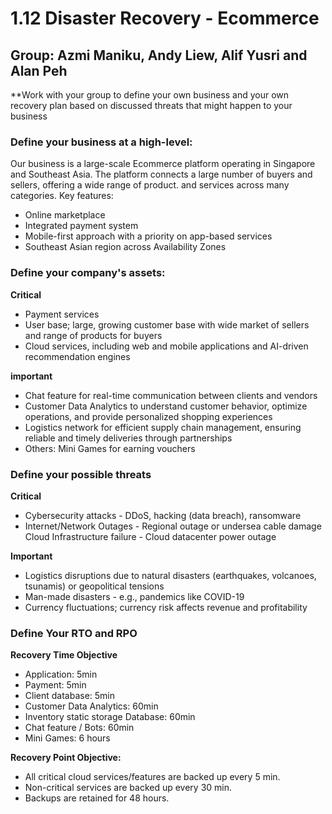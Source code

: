 # 1.12 Disaster Recovery - Ecommerce
## Group: Azmi Maniku, Andy Liew, Alif Yusri and Alan Peh
**Work with your group to define your own business and your own recovery plan based on discussed threats that might happen to your business

### Define your business at a high-level:  
Our business is a large-scale Ecommerce platform operating in Singapore and Southeast Asia. The platform connects a large number of buyers and sellers, offering a wide range of product. and services across many categories. Key features:  
- Online marketplace  
- Integrated payment system  
- Mobile-first approach with a priority on app-based services  
- Southeast Asian region across Availability Zones  

### Define your company's assets:  
**Critical**  
- Payment services  
- User base; large, growing customer base with wide market of sellers and range of products for buyers  
- Cloud services, including web and mobile applications and AI-driven recommendation engines

**important**  
- Chat feature for real-time communication between clients and vendors  
- Customer Data Analytics to understand customer behavior, optimize operations, and provide personalized shopping experiences    
- Logistics network for efficient supply chain management, ensuring reliable and timely deliveries through partnerships  
- Others: Mini Games for earning vouchers

### Define your possible threats
**Critical**  
- Cybersecurity attacks - DDoS, hacking (data breach), ransomware  
- Internet/Network Outages - Regional outage or undersea cable damage  
Cloud Infrastructure failure - Cloud datacenter power outage  

**Important**
- Logistics disruptions due to natural disasters (earthquakes, volcanoes, tsunamis) or geopolitical tensions  
- Man-made disasters - e.g., pandemics like COVID-19  
- Currency fluctuations; currency risk affects revenue and profitability  

### Define Your RTO and RPO  
**Recovery Time Objective**  
- Application: 5min  
- Payment: 5min  
- Client database: 5min  
- Customer Data Analytics: 60min  
- Inventory static storage Database: 60min  
- Chat feature / Bots: 60min  
- Mini Games: 6 hours  

**Recovery Point Objective:**  
- All critical cloud services/features are backed up every 5 min.  
- Non-critical services are backed up every 30 min.  
- Backups are retained for 48 hours.  

